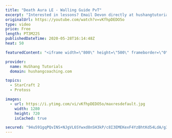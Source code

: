 ```yaml
---
title: "Death Aura LE - Walling Guide PvT"
excerpt: "Interested in lessons? Email Devon directly at hushangtutorials@outlook.com ------------------------------------------------------------------------------------------------------- Want to support HuShang Tutorials directly? Patreon is a website where you can contribute a monthly donation that will help"
originalUrl: https://youtube.com/watch?v=vKfhpDEDO5o
type: video
price: Free
length: PT3M22S
publishedDateTime: 2020-05-28T16:14:48Z
heat: 50

featuredContent: "<iframe width=\"800\" height=\"500\" frameborder=\"0\" src=\"https://www.youtube.com/embed/vKfhpDEDO5o\" allow=\"accelerometer; autoplay; encrypted-media; gyroscope; picture-in-picture\" allowfullscreen></iframe>"

provider:
  name: HuShang Tutorials
  domain: hushangcoaching.com

topics:
  - StarCraft 2
  - Protoss

images:
  - url: https://i.ytimg.com/vi/vKfhpDEDO5o/maxresdefault.jpg
    width: 1280
    height: 720
    isCached: true

secured: "94u591gqPQvINS+NJgVL6SYwxd8nSH3kP/c8I3EMEKexF4YzBhtKd54LdA/g3zSzAe5hjYPVRQ1cYnKOQ3qau/oULVxMvaGlN9CvPyXxAn2hs16q80bfPDSuWRqCONx5o4UHJqgPf+v5CDp+BX3qrfthqRDNx2HcwcyCANNpHfc54DZgRUz1bGDkz7X5IWf0ugqr7VDga3vI6BebQ4Spt7Qfdw1BEIGHvp5WPttnNN8JzylnY6hZAMFF961yzxKQPyhhsnHSJg4bNoz11aofLdm6a9Ut+NiNJlaVE2xhy4MKDw43T/izlxcGg5qMURMUZP+dQdj3dA60nQ3Q84Ub9+6kJMyh8uzXYIYYXyfaFWQ3TPeRqsI2xy7h6JrhvRsgJImTmZUZivJkuZTaPL+ITl7RGlqnl16KsiG0eBEzXo0=;+wBuyco0jvUwFCUAjO514g=="
---
```


